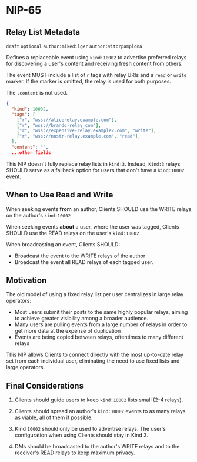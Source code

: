 NIP-65
======

Relay List Metadata
-------------------

`draft` `optional` `author:mikedilger` `author:vitorpamplona`

Defines a replaceable event using `kind:10002` to advertise preferred relays for discovering a user's content and receiving fresh content from others.

The event MUST include a list of `r` tags with relay URIs and a `read` or `write` marker. If the marker is omitted, the relay is used for both purposes.

The `.content` is not used.

```json
{
  "kind": 10002,
  "tags": [
    ["r", "wss://alicerelay.example.com"],
    ["r", "wss://brando-relay.com"],
    ["r", "wss://expensive-relay.example2.com", "write"],
    ["r", "wss://nostr-relay.example.com", "read"],
  ],
  "content": "",
  ...other fields
```

This NIP doesn't fully replace relay lists in `kind:3`. Instead, `Kind:3` relays SHOULD serve as a fallback option for users that don't have a `kind:10002` event. 

## When to Use Read and Write

When seeking events **from** an author, Clients SHOULD use the WRITE relays on the author's `kind:10002`

When seeking events **about** a user, where the user was tagged, Clients SHOULD use the READ relays on the user's `kind:10002` 

When broadcasting an event, Clients SHOULD:

- Broadcast the event to the WRITE relays of the author
- Broadcast the event all READ relays of each tagged user. 

## Motivation

The old model of using a fixed relay list per user centralizes in large relay operators: 

  - Most users submit their posts to the same highly popular relays, aiming to achieve greater visibility among a broader audience.
  - Many users are pulling events from a large number of relays in order to get more data at the expense of duplication
  - Events are being copied between relays, oftentimes to many different relays
  
This NIP allows Clients to connect directly with the most up-to-date relay set from each individual user, eliminating the need to use fixed lists and large operators. 

## Final Considerations

1. Clients should guide users to keep `kind:10002` lists small (2-4 relays). 

2. Clients should spread an author's `kind:10002` events to as many relays as viable, all of them if possible. 

3. Kind `10002` should only be used to advertise relays. The user's configuration when using Clients should stay in Kind 3.

4. DMs should be broadcasted to the author's WRITE relays and to the receiver's READ relays to keep maximum privacy. 

